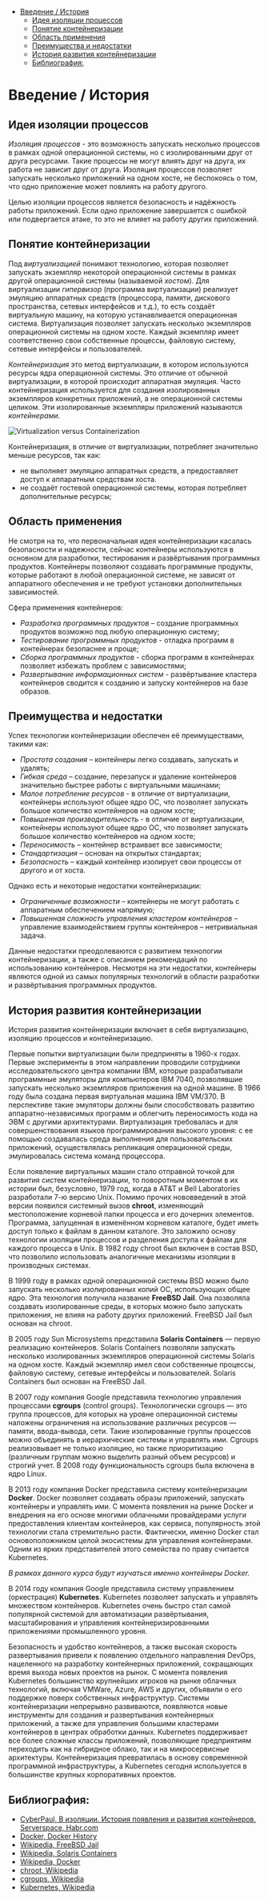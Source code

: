 - [Введение / История](#введение--история)
  - [Идея изоляции процессов](#идея-изоляции-процессов)
  - [Понятие контейнеризации](#понятие-контейнеризации)
  - [Область применения](#область-применения)
  - [Преимущества и недостатки](#преимущества-и-недостатки)
  - [История развития контейнеризации](#история-развития-контейнеризации)
  - [Библиография:](#библиография)

# Введение / История

## Идея изоляции процессов

*Изоляция процессов* - это возможность запускать несколько процессов в рамках одной операционной системы, но с изолированными друг от друга ресурсами. Такие процессы не могут влиять друг на друга, их работа не зависит друг от друга. Изоляция процессов позволяет запускать несколько приложений на одном хосте, не беспокоясь о том, что одно приложение может повлиять на работу другого.

Целью изоляции процессов является безопасность и надёжность работы приложений. Если одно приложение завершается с ошибкой или подвергается атаке, то это не влияет на работу других приложений.

## Понятие контейнеризации

Под *виртуализацией* понимают технологию, которая позволяет запускать экземпляр некоторой операционной системы в рамках другой операционной системы (называемой *хостом*). Для виртуализации *гипервизор* (программа виртуализации) реализует эмуляцию аппаратных средств (процессора, памяти, дискового пространства, сетевых интерфейсов и т.д.), то есть создаёт виртуальную машину, на которую устанавливается операционная система. Виртуализация позволяет запускать несколько экземпляров операционной системы на одном хосте. Каждый экземпляр имеет соответственно свои собственные процессы, файловую систему, сетевые интерфейсы и пользователей.

*Контейнеризация* это метод виртуализации, в котором используются ресурсы ядра операционной системы. Это отличие от обычной виртуализации, в которой происходит аппаратная эмуляция. Часто контейнеризация используется для создания изолированных экземпляров конкретных приложений, а не операционной системы целиком. Эти изолированные экземпляры приложений называются *контейнерами*.

![Virtualization versus Containerization](images/01001_virtual_ws_container.png)

Контейнеризация, в отличие от виртуализации, потребляет значительно меньше ресурсов, так как:

- не выполняет эмуляцию аппаратных средств, а предоставляет доступ к аппаратным средствам хоста.
- не создаёт гостевой операционной системы, которая потребляет дополнительные ресурсы;


## Область применения

Не смотря на то, что первоначальная идея контейнеризации касалась безопасности и надежности, сейчас контейнеры используются в основном для разработки, тестирования и развёртывания программных продуктов. Контейнеры позволяют создавать программные продукты, которые работают в любой операционной системе, не зависят от аппаратного обеспечения и не требуют установки дополнительных зависимостей.

Сфера применения контейнеров:

- *Разработка программных продуктов* – создание программных продуктов возможно под любую операционную систему;
- *Тестирование программных продуктов* - отладка программ в контейнерах безопаснее и проще;
- *Сборка программных продуктов* - сборка программ в контейнерах позволяет избежать проблем с зависимостями;
- *Развертывание информационных систем* - развёртывание кластера контейнеров сводится к созданию и запуску контейнеров на базе образов.

## Преимущества и недостатки

Успех технологии контейнеризации обеспечен её преимуществами, такими как:

- *Простота создания* – контейнеры легко создавать, запускать и удалять;
- *Гибкая среда* – создание, перезапуск и удаление контейнеров значительно быстрее работы с виртуальными машинами;
- *Малое потребление ресурсов* - в отличие от виртуализации, контейнеры используют общее ядро ОС, что позволяет запускать большое количество контейнеров на одном хосте;
- *Повышенная производительность* - в отличие от виртуализации, контейнеры используют общее ядро ОС, что позволяет запускать большое количество контейнеров на одном хосте;
- *Переносимость* – контейнер встраивает все зависимости;
- *Стандартизация* – основан на открытых стандартах;
- *Безопасность* – каждый контейнер изолирует свои процессы от другого и от хоста.

Однако есть и некоторые недостатки контейнеризации:

- *Ограниченные возможности* – контейнеры не могут работать с аппаратным обеспечением напрямую;
- *Повышенная сложность управления кластером контейнеров* – управление взаимодействием группы контейнеров – нетривиальная задача.

Данные недостатки преодолеваются с развитием технологии контейнеризации, а также с описанием рекомендаций по использованию контейнеров. Несмотря на эти недостатки, контейнеры являются одной из самых популярных технологий в области разработки и развёртывания программных продуктов.

## История развития контейнеризации

История развития контейнеризации включает в себя виртуализацию, изоляцию процессов и контейнеризацию.

Первые попытки виртуализации были предприняты в 1960-х годах.  Первые эксперименты в этом направлении проводили сотрудники исследовательского центра компании IBM, которые разрабатывали программные эмуляторы для компьютеров IBM 7040, позволявшие запускать несколько экземпляров приложения на одной машине. В 1966 году была создана первая виртуальная машина IBM VM/370. В перспективе такие эмуляторы должны были способствовать развитию аппаратно-независимых программ и облегчить переносимость кода на ЭВМ с другими архитектурами. Виртуализация требовалась и для совершенствования языков программирования высокого уровня: с ее помощью создавалась среда выполнения для пользовательских приложений, осуществлялась репликация операционной среды, эмулировалась система команд процессора.

Если появление виртуальных машин стало отправной точкой для развития систем контейнеризации, то поворотным моментом в их истории был, безусловно, 1979 год, когда в AT&T и Bell Laboratories разработали 7-ю версию Unix. Помимо прочих нововведений в этой версии появился системный вызов **chroot**, изменяющий местоположение корневой папки процесса и его дочерних элементов. Программа, запущенная в изменённом корневом каталоге, будет иметь доступ только к файлам в данном каталоге. Это заложило основу технологии изоляции процессов и разделения доступа к файлам для каждого процесса в Unix. В 1982 году chroot был включен в состав BSD, что позволило использовать аналогичные механизмы изоляции в производных системах.

В 1999 году в рамках одной операционной системы BSD можно было запускать несколько изолированных копий ОС, использующих общее ядро. Эта технология получила название **FreeBSD Jail**. Она позволяла создавать изолированные среды, в которых можно было запускать приложения, не влияя на работу других приложений. FreeBSD Jail был основан на chroot.

В 2005 году Sun Microsystems представила **Solaris Containers** — первую реализацию контейнеров. Solaris Containers позволяли запускать несколько изолированных экземпляров операционной системы Solaris на одном хосте. Каждый экземпляр имел свои собственные процессы, файловую систему, сетевые интерфейсы и пользователей. Solaris Containers был основан на FreeBSD Jail.

В 2007 году компания Google представила технологию управления процессами **cgroups** (control groups). Технологически cgroups — это группа процессов, для которых на уровне операционной системы наложены ограничения на использование различных ресурсов — памяти, ввода-вывода, сети. Такие изолированные группы процессов можно объединять в иерархические системы и управлять ими. Сgroups реализовывает не только изоляцию, но также приоритизацию (различным группам можно выделить разный объем ресурсов) и строгий учет. В 2008 году функциональность cgroups была включена в ядро Linux.

В 2013 году компания Docker представила систему контейнеризации **Docker**. Docker позволяет создавать образы приложений, запускать контейнеры и управлять ими. С момента появления на рынке Docker и внедрения на его основе многими облачными провайдерами услуги предоставления клиентам контейнеров, как сервиса, популярность этой технологии стала стремительно расти. Фактически, именно Docker стал основоположником целой экосистемы для управления контейнерами. Одним из ярких представителей этого семейства по праву считается Kubernetes. 

*В рамках данного курса будут изучаться именно контейнеры Docker.*

В 2014 году компания Google представила систему управлением (оркестрация) **Kubernetes**. Kubernetes позволяет запускать и управлять множеством контейнеров. Kubernetes очень быстро стал самой популярной системой для автоматизации развёртывания, масштабирования и управления контейнеризированными приложениями промышленного уровня.

Безопасность и удобство контейнеров, а также высокая скорость развертывания привели к появлению отдельного направления DevOps, нацеленного на разработку контейнерных приложений, сокращающих время выхода новых проектов на рынок. С момента появления Kubernetes большинство крупнейших игроков на рынке облачных технологий, включая VMWare, Azure, AWS и других, объявили о его поддержке поверх собственных инфраструктур. Системы контейнеризации непрерывно развиваются, появляются новые инструменты для создания и развертывания контейнерных приложений, а также для управления большими кластерами контейнеров в центрах обработки данных. Kubernetes поддерживает все более сложные классы приложений, позволяющие предприятиям переходить как на гибридное облако, так и на микросервисные архитектуры. Контейнеризация превратилась в основу современной программной инфраструктуры, а Kubernetes сегодня используется в большинстве крупных корпоративных проектов.

## Библиография:

- [CyberPaul, В изоляции. История появления и развития контейнеров, Serverspace, Habr.com](https://habr.com/ru/companies/serverspace/articles/741874/)
- [Docker, Docker History](https://docs.docker.com/engine/docker-overview/#docker-engine)
- [Wikipedia, FreeBSD Jail](https://en.wikipedia.org/wiki/FreeBSD_jail)
- [Wikipedia, Solaris Containers](https://en.wikipedia.org/wiki/Solaris_Containers)
- [Wikipedia, Docker](https://en.wikipedia.org/wiki/Docker_(software))
- [chroot, Wikipedia](https://en.wikipedia.org/wiki/Chroot)
- [cgroups, Wikipedia](https://en.wikipedia.org/wiki/Cgroups)
- [Kubernetes, Wikipedia](https://en.wikipedia.org/wiki/Kubernetes)
